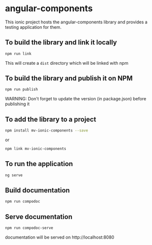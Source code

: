 # angular-components

This ionic project hosts the angular-components library and provides a testing application for them.

## To build the library and link it locally

```bash
npm run link
```

This will create a `dist` directory which will be linked with npm

## To build the library and publish it on NPM

```bash
npm run publish
```

WARNING: Don't forget to update the version (in package.json) before publishing it

## To add the library to a project


```bash
npm install mv-ionic-components --save
```

or 

```bash
npm link mv-ionic-components
```


## To run the application

```bash
ng serve
```

## Build documentation

```bash
npm run compodoc
```

## Serve documentation

```bash
npm run compodoc-serve
```
documentation will be served on http://localhost:8080

